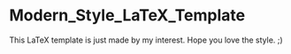 # Modern_Style_LaTeX_Template

This LaTeX template is just made by my interest. Hope you love the style. ;)
